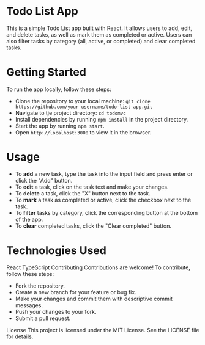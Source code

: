 # Todo List App
This is a simple Todo List app built with React. It allows users to add, edit, and delete tasks, as well as mark them as completed or active. Users can also filter tasks by category (all, active, or completed) and clear completed tasks.

# Getting Started
To run the app locally, follow these steps:

- Clone the repository to your local machine: `git clone https://github.com/your-username/todo-list-app.git`
- Navigate to tje project directory: `cd todomvc`
- Install dependencies by running `npm install` in the project directory.
- Start the app by running `npm start`.
- Open `http://localhost:3000` to view it in the browser.

# Usage
- To **add** a new task, type the task into the input field and press enter or click the "Add" button.
- To **edit** a task, click on the task text and make your changes. 
- To **delete** a task, click the "X" button next to the task. 
- To **mark** a task as completed or active, click the checkbox next to the task. 
- To **filter** tasks by category, click the corresponding button at the bottom of the app. 
- To **clear** completed tasks, click the "Clear completed" button.

# Technologies Used
React
TypeScript
Contributing
Contributions are welcome! To contribute, follow these steps:

- Fork the repository.
- Create a new branch for your feature or bug fix.
- Make your changes and commit them with descriptive commit messages.
- Push your changes to your fork.
- Submit a pull request.


License
This project is licensed under the MIT License. See the LICENSE file for details.
